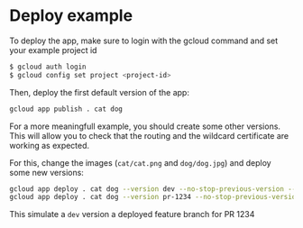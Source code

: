 # Deploy example

To deploy the app, make sure to login with the gcloud command and set your example project id

```bash
$ gcloud auth login
$ gcloud config set project <project-id>
```

Then, deploy the first default version of the app:

```bash
gcloud app publish . cat dog
```

For a more meaningfull example, you should create some other versions.
This will allow you to check that the routing and the wildcard certificate are working as expected.

For this, change the images (`cat/cat.png` and `dog/dog.jpg`) and deploy some new versions:

```bash
gcloud app deploy . cat dog --version dev --no-stop-previous-version --no-promote
gcloud app deploy . cat dog --version pr-1234 --no-stop-previous-version --no-promote
```

This simulate a `dev` version a deployed feature branch for PR 1234
